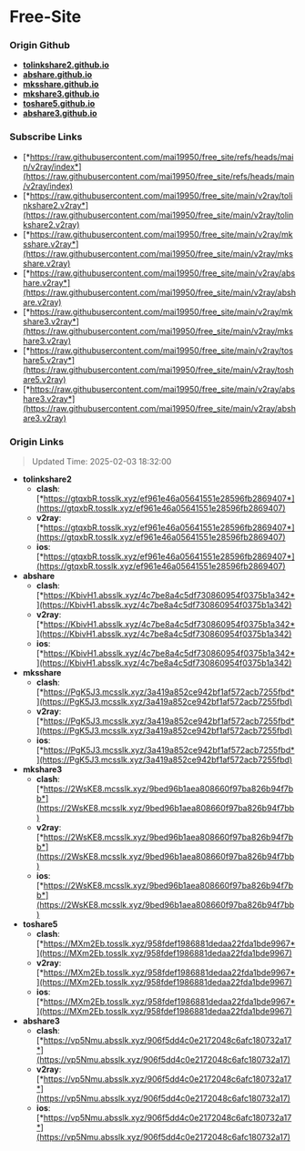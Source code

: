 # Free-Site

### Origin Github

- [**tolinkshare2.github.io**](https://github.com/tolinkshare2/tolinkshare2.github.io)
- [**abshare.github.io**](https://github.com/abshare/abshare.github.io)
- [**mksshare.github.io**](https://github.com/mksshare/mksshare.github.io)
- [**mkshare3.github.io**](https://github.com/mkshare3/mkshare3.github.io)
- [**toshare5.github.io**](https://github.com/toshare5/toshare5.github.io)
- [**abshare3.github.io**](https://github.com/abshare3/abshare3.github.io)

### Subscribe Links

- [*https://raw.githubusercontent.com/mai19950/free_site/refs/heads/main/v2ray/index*](https://raw.githubusercontent.com/mai19950/free_site/refs/heads/main/v2ray/index)
- [*https://raw.githubusercontent.com/mai19950/free_site/main/v2ray/tolinkshare2.v2ray*](https://raw.githubusercontent.com/mai19950/free_site/main/v2ray/tolinkshare2.v2ray)
- [*https://raw.githubusercontent.com/mai19950/free_site/main/v2ray/mksshare.v2ray*](https://raw.githubusercontent.com/mai19950/free_site/main/v2ray/mksshare.v2ray)
- [*https://raw.githubusercontent.com/mai19950/free_site/main/v2ray/abshare.v2ray*](https://raw.githubusercontent.com/mai19950/free_site/main/v2ray/abshare.v2ray)
- [*https://raw.githubusercontent.com/mai19950/free_site/main/v2ray/mkshare3.v2ray*](https://raw.githubusercontent.com/mai19950/free_site/main/v2ray/mkshare3.v2ray)
- [*https://raw.githubusercontent.com/mai19950/free_site/main/v2ray/toshare5.v2ray*](https://raw.githubusercontent.com/mai19950/free_site/main/v2ray/toshare5.v2ray)
- [*https://raw.githubusercontent.com/mai19950/free_site/main/v2ray/abshare3.v2ray*](https://raw.githubusercontent.com/mai19950/free_site/main/v2ray/abshare3.v2ray)

### Origin Links

> Updated Time: 2025-02-03 18:32:00

- **tolinkshare2**
  - **clash**: [*https://gtqxbR.tosslk.xyz/ef961e46a05641551e28596fb2869407*](https://gtqxbR.tosslk.xyz/ef961e46a05641551e28596fb2869407)
  - **v2ray**: [*https://gtqxbR.tosslk.xyz/ef961e46a05641551e28596fb2869407*](https://gtqxbR.tosslk.xyz/ef961e46a05641551e28596fb2869407)
  - **ios**: [*https://gtqxbR.tosslk.xyz/ef961e46a05641551e28596fb2869407*](https://gtqxbR.tosslk.xyz/ef961e46a05641551e28596fb2869407)
- **abshare**
  - **clash**: [*https://KbivH1.absslk.xyz/4c7be8a4c5df730860954f0375b1a342*](https://KbivH1.absslk.xyz/4c7be8a4c5df730860954f0375b1a342)
  - **v2ray**: [*https://KbivH1.absslk.xyz/4c7be8a4c5df730860954f0375b1a342*](https://KbivH1.absslk.xyz/4c7be8a4c5df730860954f0375b1a342)
  - **ios**: [*https://KbivH1.absslk.xyz/4c7be8a4c5df730860954f0375b1a342*](https://KbivH1.absslk.xyz/4c7be8a4c5df730860954f0375b1a342)
- **mksshare**
  - **clash**: [*https://PgK5J3.mcsslk.xyz/3a419a852ce942bf1af572acb7255fbd*](https://PgK5J3.mcsslk.xyz/3a419a852ce942bf1af572acb7255fbd)
  - **v2ray**: [*https://PgK5J3.mcsslk.xyz/3a419a852ce942bf1af572acb7255fbd*](https://PgK5J3.mcsslk.xyz/3a419a852ce942bf1af572acb7255fbd)
  - **ios**: [*https://PgK5J3.mcsslk.xyz/3a419a852ce942bf1af572acb7255fbd*](https://PgK5J3.mcsslk.xyz/3a419a852ce942bf1af572acb7255fbd)
- **mkshare3**
  - **clash**: [*https://2WsKE8.mcsslk.xyz/9bed96b1aea808660f97ba826b94f7bb*](https://2WsKE8.mcsslk.xyz/9bed96b1aea808660f97ba826b94f7bb)
  - **v2ray**: [*https://2WsKE8.mcsslk.xyz/9bed96b1aea808660f97ba826b94f7bb*](https://2WsKE8.mcsslk.xyz/9bed96b1aea808660f97ba826b94f7bb)
  - **ios**: [*https://2WsKE8.mcsslk.xyz/9bed96b1aea808660f97ba826b94f7bb*](https://2WsKE8.mcsslk.xyz/9bed96b1aea808660f97ba826b94f7bb)
- **toshare5**
  - **clash**: [*https://MXm2Eb.tosslk.xyz/958fdef1986881dedaa22fda1bde9967*](https://MXm2Eb.tosslk.xyz/958fdef1986881dedaa22fda1bde9967)
  - **v2ray**: [*https://MXm2Eb.tosslk.xyz/958fdef1986881dedaa22fda1bde9967*](https://MXm2Eb.tosslk.xyz/958fdef1986881dedaa22fda1bde9967)
  - **ios**: [*https://MXm2Eb.tosslk.xyz/958fdef1986881dedaa22fda1bde9967*](https://MXm2Eb.tosslk.xyz/958fdef1986881dedaa22fda1bde9967)
- **abshare3**
  - **clash**: [*https://vp5Nmu.absslk.xyz/906f5dd4c0e2172048c6afc180732a17*](https://vp5Nmu.absslk.xyz/906f5dd4c0e2172048c6afc180732a17)
  - **v2ray**: [*https://vp5Nmu.absslk.xyz/906f5dd4c0e2172048c6afc180732a17*](https://vp5Nmu.absslk.xyz/906f5dd4c0e2172048c6afc180732a17)
  - **ios**: [*https://vp5Nmu.absslk.xyz/906f5dd4c0e2172048c6afc180732a17*](https://vp5Nmu.absslk.xyz/906f5dd4c0e2172048c6afc180732a17)
